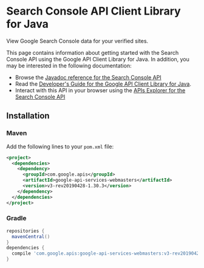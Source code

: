 # Search Console API Client Library for Java

View Google Search Console data for your verified sites.

This page contains information about getting started with the Search Console API
using the Google API Client Library for Java. In addition, you may be interested
in the following documentation:

* Browse the [Javadoc reference for the Search Console API][javadoc]
* Read the [Developer's Guide for the Google API Client Library for Java][google-api-client].
* Interact with this API in your browser using the [APIs Explorer for the Search Console API][api-explorer]

## Installation

### Maven

Add the following lines to your `pom.xml` file:

```xml
<project>
  <dependencies>
    <dependency>
      <groupId>com.google.apis</groupId>
      <artifactId>google-api-services-webmasters</artifactId>
      <version>v3-rev20190428-1.30.3</version>
    </dependency>
  </dependencies>
</project>
```

### Gradle

```gradle
repositories {
  mavenCentral()
}
dependencies {
  compile 'com.google.apis:google-api-services-webmasters:v3-rev20190428-1.30.3'
}
```

[javadoc]: https://googleapis.dev/java/google-api-services-webmasters/latest/index.html
[google-api-client]: https://github.com/googleapis/google-api-java-client/
[api-explorer]: https://developers.google.com/apis-explorer/#p/abusiveexperiencereport/v1/
